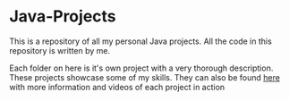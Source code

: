 # Java-Projects
This is a repository of all my personal Java projects. All the code in this repository is written by me. 

Each folder on here is it's own project with a very thorough description. These projects showcase some of my skills. They can also be found [here](https://cartermoseley.com/java-projects/) with more information and videos of each project in action
